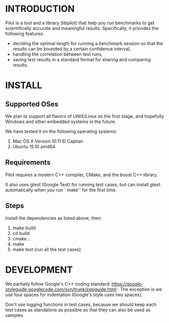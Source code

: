 # INTRODUCTION

Pilot is a tool and a library (libpilot) that help you run benchmarks
to get scientifically accurate and meaningful results. Specifically, it
provides the following features:

*  deciding the optimal length for running a benchmark session so that the results can be bounded by a certain confidence interval,
*  handling the correlation between test runs,
*  saving test results in a standard format for sharing and comparing results.

# INSTALL

## Supported OSes

We plan to support all flavors of UNIX/Linux as the first stage, and
hopefully Windows and other embedded systems in the future.

We have tested it on the following operating systems:

1. Mac OS X Version 10.11 El Capitan
2. Ubuntu 15.10 amd64

## Requirements

Pilot requires a modern C++ compiler, CMake, and the boost C++ library.

It also uses gtest (Google Test) for running test cases, but can install gtest automatically when you run ``make'' for the first time.

## Steps

Install the dependencies as listed above, then:

1. make build
2. cd build
3. cmake ..
4. make
5. make test (run all the test cases)

# DEVELOPMENT

We partially follow Google's C++ coding standard:
https://google-styleguide.googlecode.com/svn/trunk/cppguide.html . The
exception is we use four spaces for indentation (Google's style uses
two spaces).

Don't use logging functions in test cases, because we should keep each
test cases as standalone as possible so that they can also be used as
samples.
